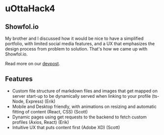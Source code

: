# uOttaHack4
## Showfol.io
My brother and I discussed how it would be nice to have a simplified portfolio, with limited social media features, and a UX that emphasizes the design process from problem to solution. That's how we came up with Showfol.io.

Read more on our [devpost](https://devpost.com/software/showfolio).

## Features
 - Custom file structure of markdown files and images that get mapped on server start-up to be dynamically served when linking to your profile (ts-Node, Express) (Erik)
 - Mobile and Desktop friendly, with animations on resizing and automatic fitting of content (React, CSS) (Scott)
 - Dynamic pages using get requests to the backend to fetch custom profiles (Axios, React) (Erik)
 - Intuitive UX that puts content first (Adobe XD) (Scott)
